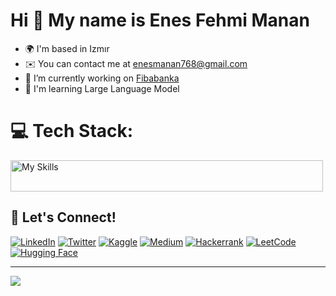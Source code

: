 # Hi 👋 My name is Enes Fehmi Manan
+ 🌍 I'm based in Izmır
+ ✉️ You can contact me at [enesmanan768@gmail.com](mailto:enesmanan768@gmail.com)
+ 🔭 I’m currently working on [Fibabanka](https://www.fibabanka.com.tr/)
+ 🧠 I'm learning Large Language Model

# 💻 Tech Stack:
<img src="https://skillicons.dev/icons?i=linux,py,aws,vscode,docker,git,postgres,mongodb,sklearn,tensorflow,pytorch,flask" alt="My Skills" width="500" height="50">

## 🔗 Let's Connect!
[![LinkedIn](https://img.shields.io/badge/LinkedIn-%230077B5.svg?logo=linkedin&logoColor=white)](https://linkedin.com/in/enesfehmimanan/) [![Twitter](https://img.shields.io/badge/twitter-%230077B5.svg?logo=x&logoColor=white)](https://twitter.com/enesfehmimanan) [![Kaggle](https://img.shields.io/badge/kaggle-%230077B5.svg?logo=kaggle&logoColor=white)](https://www.kaggle.com/enesfehmimanan) 
[![Medium](https://img.shields.io/badge/Medium-12100E?logo=medium&logoColor=white)](https://medium.com/@enesmanan768)  [![Hackerrank](https://img.shields.io/badge/Hackerrank-12100E?logo=hackerrank&logoColor=white)](https://www.hackerrank.com/profile/enesmanan768) [![LeetCode](https://img.shields.io/badge/LeetCode-12100E?logo=LeetCode&logoColor=white)](https://leetcode.com/enesmanan/) [![Hugging Face](https://img.shields.io/badge/Hugging%20Face-12100E?logo=huggingface&logoColor=white)](https://huggingface.co/enesmanan)

----------
![](https://github-readme-stats.vercel.app/api/top-langs/?username=enesmanan&theme=nightowl&hide_border=false&include_all_commits=false&count_private=false&layout=compact)

